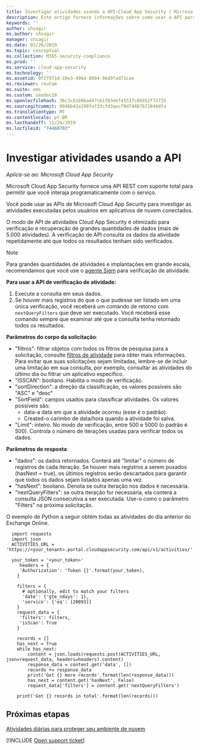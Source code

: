 ```yaml
---
title: Investigar atividades usando a API-Cloud App Security | Microsoft Docs
description: Este artigo fornece informações sobre como usar a API para investigar a atividade do usuário no Cloud App Security.
keywords: ''
author: shsagir
ms.author: shsagir
manager: shsagir
ms.date: 03/26/2019
ms.topic: conceptual
ms.collection: M365-security-compliance
ms.prod: ''
ms.service: cloud-app-security
ms.technology: ''
ms.assetid: 0f2f971d-10e3-496d-8004-96d9fad71cae
ms.reviewer: reutam
ms.suite: ems
ms.custom: seodec18
ms.openlocfilehash: 36c3c81606ad47cb1f03def45537c8b952f72735
ms.sourcegitcommit: 094bb42a198fe733cfd3aec79d74487672846dfa
ms.translationtype: MT
ms.contentlocale: pt-BR
ms.lasthandoff: 11/24/2019
ms.locfileid: "74460703"
---
```

# <a name="investigate-activities-using-the-api"></a>Investigar atividades usando a API

*Aplica-se ao: Microsoft Cloud App Security*

Microsoft Cloud App Security fornece uma API REST com suporte total para permitir que você interaja programaticamente com o serviço.

Você pode usar as APIs de Microsoft Cloud App Security para investigar as atividades executadas pelos usuários em aplicativos de nuvem conectados. 

O modo de API de atividades Cloud App Security é otimizado para verificação e recuperação de grandes quantidades de dados (mais de 5.000 atividades). A verificação de API consulta os dados da atividade repetidamente até que todos os resultados tenham sido verificados. 

> [!NOTE] 
> Para grandes quantidades de atividades e implantações em grande escala, recomendamos que você use o [agente Siem](siem.md) para verificação de atividade.

**Para usar a API de verificação de atividade:**

1. Execute a consulta em seus dados.
1. Se houver mais registros do que o que pudesse ser listado em uma única verificação, você receberá um comando de retorno com `nextQueryFilters` que deve ser executado. Você receberá esse comando sempre que examinar até que a consulta tenha retornado todos os resultados.
 
 
**Parâmetros do corpo da solicitação**:
- "filtros": filtrar objetos com todos os filtros de pesquisa para a solicitação, consulte [filtros de atividade](activity-filters.md) para obter mais informações. Para evitar que suas solicitações sejam limitadas, lembre-se de incluir uma limitação em sua consulta, por exemplo, consultar as atividades do último dia ou filtrar um aplicativo específico.
- "ISSCAN": booliano. Habilita o modo de verificação.
- "sortDirection": a direção da classificação, os valores possíveis são "ASC" e "desc" 
- "SortField": campos usados para classificar atividades. Os valores possíveis são: 
    - data-a data em que a atividade ocorreu (esse é o padrão).
    - Created-o carimbo de data/hora quando a atividade foi salva.
- "Limit": inteiro. No modo de verificação, entre 500 e 5000 (o padrão é 500). Controla o número de iterações usadas para verificar todos os dados. 

**Parâmetros de resposta**:
- "dados": os dados retornados. Conterá até "limitar" o número de registros de cada iteração. Se houver mais registros a serem puxados (hasNext = true), os últimos registros serão descartados para garantir que todos os dados sejam listados apenas uma vez.
- "hasNext": booliano. Denota se outra iteração nos dados é necessária.
- "nextQueryFilters": se outra iteração for necessária, ela conterá a consulta JSON consecutiva a ser executada. Use-o como o parâmetro "Filters" na próxima solicitação.

O exemplo de Python a seguir obtém todas as atividades do dia anterior do Exchange Online.

      import requests
      import json
      ACTIVITIES_URL = 'https://<your_tenant>.portal.cloudappsecurity.com/api/v1/activities/'
    
      your_token = '<your_token>'
         headers = {
         'Authorization': 'Token {}'.format(your_token),
        }
    
        filters = {
          # optionally, edit to match your filters
          'date': {'gte_ndays': 1},
          'service': {'eq': [20893]}
        }
        request_data = {
         'filters': filters,
         'isScan': True
        }
        
        records = []
        has_next = True
        while has_next:
            content = json.loads(requests.post(ACTIVITIES_URL, json=request_data, headers=headers).content)
            response_data = content.get('data', [])
            records += response_data
            print('Got {} more records'.format(len(response_data)))
            has_next = content.get('hasNext', False)
            request_data['filters'] = content.get('nextQueryFilters')
        
        print('Got {} records in total'.format(len(records)))
        
 
## <a name="next-steps"></a>Próximas etapas
[Atividades diárias para proteger seu ambiente de nuvem](daily-activities-to-protect-your-cloud-environment.md)   

[!INCLUDE [Open support ticket](includes/support.md)]  
  
